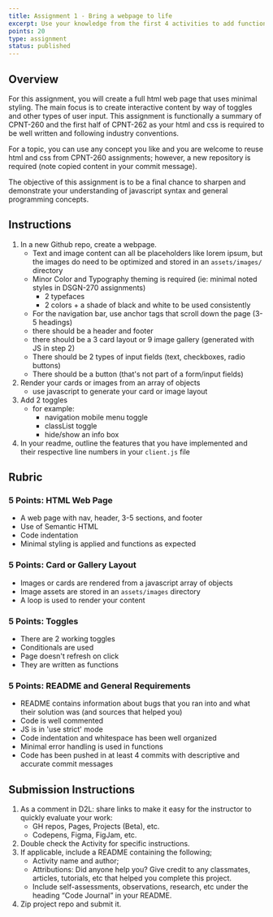 ```yaml
---
title: Assignment 1 - Bring a webpage to life
excerpt: Use your knowledge from the first 4 activities to add functionality to a webpage. In particular, use functions to create maintainable and well organized code
points: 20
type: assignment
status: published
---
```



<h2>Overview</h2>

For this assignment, you will create a full html web page that uses minimal styling. The main focus is to create interactive content by way of toggles and other types of user input. This assignment is functionally a summary of CPNT-260 and the first half of CPNT-262 as your html and css is required to be well written and following industry conventions.

For a topic, you can use any concept you like and you are welcome to reuse html and css from CPNT-260 assignments; however, a new repository is required (note copied content in your commit message).

The objective of this assignment is to be a final chance to sharpen and demonstrate your understanding of javascript syntax and general programming concepts.

<h2>Instructions</h2>

1. In a new Github repo, create a webpage.
    - Text and image content can all be placeholders like lorem ipsum, but the images do need to be optimized and stored in an `assets/images/` directory
    - Minor Color and Typography theming is required (ie: minimal noted styles in DSGN-270 assignments)
        - 2 typefaces
        - 2 colors + a shade of black and white to be used consistently
    - For the navigation bar, use anchor tags that scroll down the page (3-5 headings)
    - there should be a header and footer
    - there should be a 3 card layout or 9 image gallery (generated with JS in step 2)
    - There should be 2 types of input fields (text, checkboxes, radio buttons)
    - There should be a button (that's not part of a form/input fields)
2. Render your cards or images from an array of objects
    - use javascript to generate your card or image layout
3. Add 2 toggles
    - for example:
        - navigation mobile menu toggle
        - classList toggle
        - hide/show an info box
5. In your readme, outline the features that you have implemented and their respective line numbers in your `client.js` file

<h2>Rubric</h2>

### 5 Points: HTML Web Page
- A web page with nav, header, 3-5 sections, and footer
- Use of Semantic HTML
- Code indentation
- Minimal styling is applied and functions as expected

### 5 Points: Card or Gallery Layout
- Images or cards are rendered from a javascript array of objects
- Image assets are stored in an `assets/images` directory
- A loop is used to render your content

### 5 Points: Toggles
- There are 2 working toggles
- Conditionals are used
- Page doesn't refresh on click
- They are written as functions

### 5 Points: README and General Requirements
- README contains information about bugs that you ran into and what their solution was (and sources that helped you)
- Code is well commented
- JS is in 'use strict' mode
- Code indentation and whitespace has been well organized
- Minimal error handling is used in functions
- Code has been pushed in at least 4 commits with descriptive and accurate commit messages

<h2>Submission Instructions</h2>

1. As a comment in D2L: share links to make it easy for the instructor to quickly evaluate your work:
    - GH repos, Pages, Projects (Beta), etc.
    - Codepens, Figma, FigJam, etc.
2. Double check the Activity for specific instructions.
3. If applicable, include a README containing the following;
    - Activity name and author;
    - Attributions: Did anyone help you? Give credit to any classmates, articles, tutorials, etc that helped you complete this project.
    - Include self-assessments, observations, research, etc under the heading “Code Journal” in your README.
4. Zip project repo and submit it.